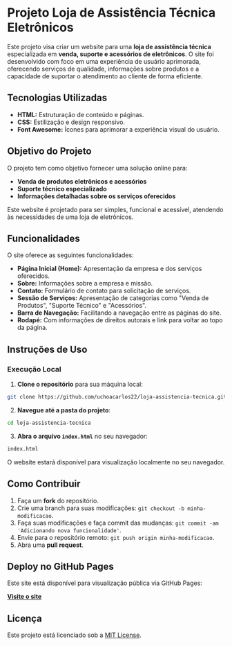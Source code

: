 # Projeto Loja de Assistência Técnica Eletrônicos

Este projeto visa criar um website para uma **loja de assistência técnica** especializada em **venda, suporte e acessórios de eletrônicos**. O site foi desenvolvido com foco em uma experiência de usuário aprimorada, oferecendo serviços de qualidade, informações sobre produtos e a capacidade de suportar o atendimento ao cliente de forma eficiente. 

## Tecnologias Utilizadas

- **HTML:** Estruturação de conteúdo e páginas.
- **CSS:** Estilização e design responsivo.
- **Font Awesome:** Ícones para aprimorar a experiência visual do usuário.

## Objetivo do Projeto

O projeto tem como objetivo fornecer uma solução online para:

- **Venda de produtos eletrônicos e acessórios**
- **Suporte técnico especializado**
- **Informações detalhadas sobre os serviços oferecidos**

Este website é projetado para ser simples, funcional e acessível, atendendo às necessidades de uma loja de eletrônicos.

## Funcionalidades

O site oferece as seguintes funcionalidades:

- **Página Inicial (Home):** Apresentação da empresa e dos serviços oferecidos.
- **Sobre:** Informações sobre a empresa e missão.
- **Contato:** Formulário de contato para solicitação de serviços.
- **Sessão de Serviços:** Apresentação de categorias como "Venda de Produtos", "Suporte Técnico" e "Acessórios".
- **Barra de Navegação:** Facilitando a navegação entre as páginas do site.
- **Rodapé:** Com informações de direitos autorais e link para voltar ao topo da página.

## Instruções de Uso

### Execução Local

1. **Clone o repositório** para sua máquina local:

```bash
git clone https://github.com/uchoacarlos22/loja-assistencia-tecnica.git
```

2. **Navegue até a pasta do projeto**:

```bash
cd loja-assistencia-tecnica
```

3. **Abra o arquivo `index.html`** no seu navegador:

```bash
index.html
```

O website estará disponível para visualização localmente no seu navegador.

## Como Contribuir

1. Faça um **fork** do repositório.
2. Crie uma branch para suas modificações: `git checkout -b minha-modificacao`.
3. Faça suas modificações e faça commit das mudanças: `git commit -am 'Adicionando nova funcionalidade'`.
4. Envie para o repositório remoto: `git push origin minha-modificacao`.
5. Abra uma **pull request**.

## Deploy no GitHub Pages

Este site está disponível para visualização pública via GitHub Pages:

[**Visite o site**](https://uchoacarlos22.github.io/assistencia-tecnica-eletronicos-loja/)

## Licença

Este projeto está licenciado sob a [MIT License](LICENSE).
